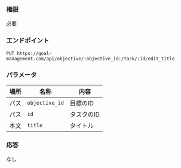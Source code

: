 ### 権限
必要

### エンドポイント
```
PUT https://goal-management.com/api/objective/:objective_id:/task/:id/edit_title
```


### パラメータ
| 場所  | 名称     | 内容        |
|-----|--------|-----------|
| パス  | `objective_id` | 目標のID |
| パス  | `id` | タスクのID |
| 本文  | `title` | タイトル |

### 応答
なし

